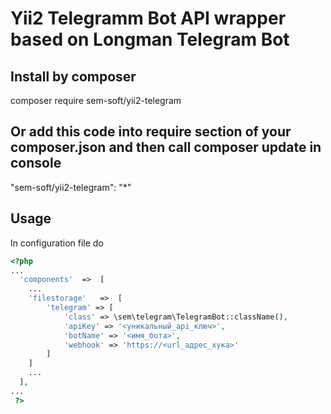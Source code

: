 # Yii2 Telegramm Bot API wrapper based on Longman Telegram Bot
## Install by composer
composer require sem-soft/yii2-telegram
## Or add this code into require section of your composer.json and then call composer update in console
"sem-soft/yii2-telegram": "*"
## Usage
In configuration file do
```php
<?php
...
  'components'  =>  [
    ...
    'filestorage'	=>  [
        'telegram' => [
            'class' => \sem\telegram\TelegramBot::className(),
            'apiKey' => '<уникальный_api_ключ>',
            'botName' => '<имя_бота>',
            'webhook' => 'https://<url_адрес_хука>'
        ]
    ]
    ...
  ],
...
 ?>
 ```